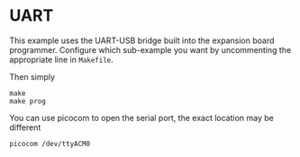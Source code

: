 # UART

This example uses the UART-USB bridge built into the expansion board programmer. Configure which sub-example you want by uncommenting the appropriate line in `Makefile`.

Then simply
```
make
make prog
```

You can use picocom to open the serial port, the exact location may be different
```
picocom /dev/ttyACM0
```
